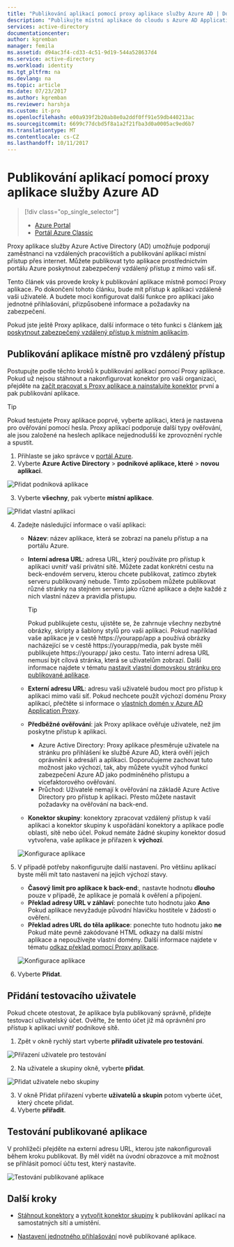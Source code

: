 ```yaml
---
title: "Publikování aplikací pomocí proxy aplikace služby Azure AD | Dokumentace Microsoftu"
description: "Publikujte místní aplikace do cloudu s Azure AD Application Proxy na portálu Azure."
services: active-directory
documentationcenter: 
author: kgremban
manager: femila
ms.assetid: d94ac3f4-cd33-4c51-9d19-544a528637d4
ms.service: active-directory
ms.workload: identity
ms.tgt_pltfrm: na
ms.devlang: na
ms.topic: article
ms.date: 07/23/2017
ms.author: kgremban
ms.reviewer: harshja
ms.custom: it-pro
ms.openlocfilehash: e00a939f2b20ab8e0a2ddf0ff91e59db440213ac
ms.sourcegitcommit: 6699c77dcbd5f8a1a2f21fba3d0a0005ac9ed6b7
ms.translationtype: MT
ms.contentlocale: cs-CZ
ms.lasthandoff: 10/11/2017
---
```

# <a name="publish-applications-using-azure-ad-application-proxy"></a>Publikování aplikací pomocí proxy aplikace služby Azure AD

> [!div class="op_single_selector"]
> * [Azure Portal](application-proxy-publish-azure-portal.md)
> * [Portál Azure Classic](active-directory-application-proxy-publish.md)

Proxy aplikace služby Azure Active Directory (AD) umožňuje podporují zaměstnanci na vzdálených pracovištích a publikování aplikací místní přístup přes internet. Můžete publikovat tyto aplikace prostřednictvím portálu Azure poskytnout zabezpečený vzdálený přístup z mimo vaši síť.

Tento článek vás provede kroky k publikování aplikace místně pomocí Proxy aplikace. Po dokončení tohoto článku, bude mít přístup k aplikaci vzdáleně vaši uživatelé. A budete moci konfigurovat další funkce pro aplikaci jako jednotné přihlašování, přizpůsobené informace a požadavky na zabezpečení.

Pokud jste ještě Proxy aplikace, další informace o této funkci s článkem [jak poskytnout zabezpečený vzdálený přístup k místním aplikacím](active-directory-application-proxy-get-started.md).


## <a name="publish-an-on-premises-app-for-remote-access"></a>Publikování aplikace místně pro vzdálený přístup

Postupujte podle těchto kroků k publikování aplikací pomocí Proxy aplikace. Pokud už nejsou stáhnout a nakonfigurovat konektor pro vaši organizaci, přejděte na [začít pracovat s Proxy aplikace a nainstalujte konektor](active-directory-application-proxy-enable.md) první a pak publikování aplikace.

> [!TIP]
> Pokud testujete Proxy aplikace poprvé, vyberte aplikaci, která je nastavena pro ověřování pomocí hesla. Proxy aplikací podporuje další typy ověřování, ale jsou založené na heslech aplikace nejjednodušší ke zprovoznění rychle a spustit. 

1. Přihlaste se jako správce v [portál Azure](https://portal.azure.com/).
2. Vyberte **Azure Active Directory** > **podnikové aplikace, které** > **novou aplikaci**.

  ![Přidat podniková aplikace](./media/application-proxy-publish-azure-portal/add-app.png)

3. Vyberte **všechny**, pak vyberte **místní aplikace**.  

  ![Přidat vlastní aplikaci](./media/application-proxy-publish-azure-portal/add-your-own.png)

4. Zadejte následující informace o vaší aplikaci:

   - **Název**: název aplikace, která se zobrazí na panelu přístup a na portálu Azure. 

   - **Interní adresa URL**: adresa URL, který používáte pro přístup k aplikaci uvnitř vaší privátní sítě. Můžete zadat konkrétní cestu na beck-endovém serveru, kterou chcete publikovat, zatímco zbytek serveru publikovaný nebude. Tímto způsobem můžete publikovat různé stránky na stejném serveru jako různé aplikace a dejte každé z nich vlastní název a pravidla přístupu.

     > [!TIP]
     > Pokud publikujete cestu, ujistěte se, že zahrnuje všechny nezbytné obrázky, skripty a šablony stylů pro vaši aplikaci. Pokud například vaše aplikace je v cestě https://yourapp/app a používá obrázky nacházející se v cestě https://yourapp/media, pak byste měli publikujete https://yourapp/ jako cestu. Tato interní adresa URL nemusí být cílová stránka, která se uživatelům zobrazí. Další informace najdete v tématu [nastavit vlastní domovskou stránku pro publikované aplikace](application-proxy-office365-app-launcher.md).

   - **Externí adresu URL**: adresu vaši uživatelé budou moct pro přístup k aplikaci mimo vaši síť. Pokud nechcete použít výchozí doménu Proxy aplikací, přečtěte si informace o [vlastních domén v Azure AD Application Proxy](active-directory-application-proxy-custom-domains.md).
   - **Předběžné ověřování**: jak Proxy aplikace ověřuje uživatele, než jim poskytne přístup k aplikaci. 

     - Azure Active Directory: Proxy aplikace přesměruje uživatele na stránku pro přihlášení ke službě Azure AD, která ověří jejich oprávnění k adresáři a aplikaci. Doporučujeme zachovat tuto možnost jako výchozí, tak, aby můžete využít výhod funkcí zabezpečení Azure AD jako podmíněného přístupu a vícefaktorového ověřování.
     - Průchod: Uživatelé nemají k ověřování na základě Azure Active Directory pro přístup k aplikaci. Přesto můžete nastavit požadavky na ověřování na back-end.
   - **Konektor skupiny**: konektory zpracovat vzdálený přístup k vaší aplikaci a konektor skupiny k uspořádání konektory a aplikace podle oblasti, sítě nebo účel. Pokud nemáte žádné skupiny konektor dosud vytvořena, vaše aplikace je přiřazen k **výchozí**.

   ![Konfigurace aplikace](./media/application-proxy-publish-azure-portal/configure-app.png)
5. V případě potřeby nakonfigurujte další nastavení. Pro většinu aplikací byste měli mít tato nastavení na jejich výchozí stavy. 
   - **Časový limit pro aplikace k back-end**:, nastavte hodnotu **dlouho** pouze v případě, že aplikace je pomalá k ověření a připojení. 
   - **Překlad adresy URL v záhlaví**: ponechte tuto hodnotu jako **Ano** Pokud aplikace nevyžaduje původní hlavičku hostitele v žádosti o ověření.
   - **Překlad adres URL do těla aplikace**: ponechte tuto hodnotu jako **ne** Pokud máte pevně zakódované HTML odkazy na další místní aplikace a nepoužívejte vlastní domény. Další informace najdete v tématu [odkaz překlad pomocí Proxy aplikace](application-proxy-link-translation.md).
   
   ![Konfigurace aplikace](./media/application-proxy-publish-azure-portal/additional-settings.png)

6. Vyberte **Přidat**.


## <a name="add-a-test-user"></a>Přidání testovacího uživatele 

Pokud chcete otestovat, že aplikace byla publikovaný správně, přidejte testovací uživatelský účet. Ověřte, že tento účet již má oprávnění pro přístup k aplikaci uvnitř podnikové sítě.

1. Zpět v okně rychlý start vyberte **přiřadit uživatele pro testování**.

  ![Přiřazení uživatele pro testování](./media/application-proxy-publish-azure-portal/assign-user.png)

2. Na uživatele a skupiny okně, vyberte **přidat**.

  ![Přidat uživatele nebo skupiny](./media/application-proxy-publish-azure-portal/add-user.png)

3. V okně Přidat přiřazení vyberte **uživatelů a skupin** potom vyberte účet, který chcete přidat. 
4. Vyberte **přiřadit**.

## <a name="test-your-published-app"></a>Testování publikované aplikace

V prohlížeči přejděte na externí adresu URL, kterou jste nakonfigurovali během kroku publikovat. By měl vidět na úvodní obrazovce a mít možnost se přihlásit pomocí účtu test, který nastavíte.

![Testování publikované aplikace](./media/application-proxy-publish-azure-portal/test-app.png)


## <a name="next-steps"></a>Další kroky
- [Stáhnout konektory](active-directory-application-proxy-enable.md) a [vytvořit konektor skupiny](active-directory-application-proxy-connectors-azure-portal.md) k publikování aplikací na samostatných sítí a umístění.

- [Nastavení jednotného přihlašování](application-proxy-sso-azure-portal.md) nově publikované aplikace.
